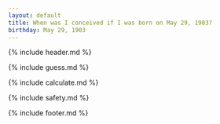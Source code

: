 ```yaml
---
layout: default
title: When was I conceived if I was born on May 29, 1903?
birthday: May 29, 1903
---
```


{% include header.md %}

{% include guess.md %}

{% include calculate.md %}

{% include safety.md %}

{% include footer.md %}



